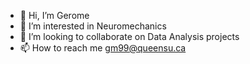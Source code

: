 - 👋 Hi, I’m Gerome
- 👀 I’m interested in Neuromechanics
- 💞️ I’m looking to collaborate on Data Analysis projects
- 📫 How to reach me gm99@queensu.ca

<!---
gmqueens/gmqueens is a ✨ special ✨ repository because its `README.md` (this file) appears on your GitHub profile.
You can click the Preview link to take a look at your changes.
--->
